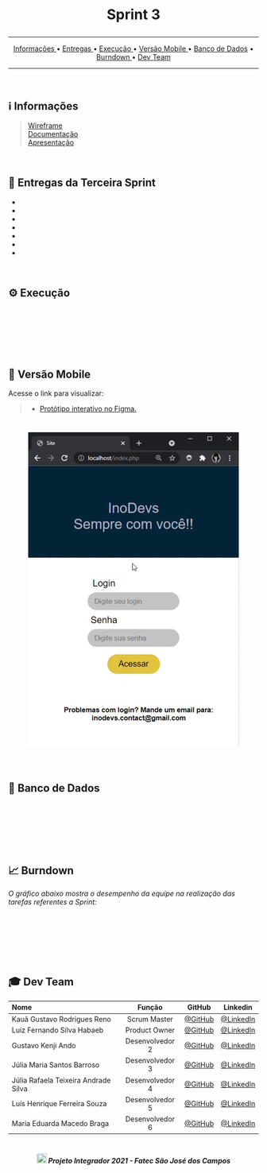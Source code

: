 # <p align="center"> Sprint 3 </center>

<hr>

<p align="center">
  <a href ="#information_source-informações"> Informações </a>  • 
  <a href ="#dart-entregas-da-segunda-sprint"> Entregas </a>  • 
  <a href ="#gear-execução"> Execução </a>  • 
  <a href ="#iphone-versão-mobile">  Versão Mobile </a>  • 
  <a href ="#game_die-banco-de-dados">  Banco de Dados</a>  • 
  <a href ="#chart_with_upwards_trend-burndown">  Burndown </a>  • 
  <a href ="#mortar_board-dev-team"> Dev Team </a> 
</p>
<hr>
<br>

## :information_source: Informações

> [Wireframe](https://www.figma.com/proto/tipWpDl8AF1pPSGCAsVdGA/Untitled?node-id=94%3A2&scaling=scale-down-width&page-id=91%3A2&starting-point-node-id=94%3A2)<br>
> [Documentação]()<br>
> [Apresentação]()<br>
<br>

## :dart: Entregas da Terceira Sprint
* 
* 
* 
* 
* 
* 
* 
<br>

## :gear: Execução
<h1 align="center"><img src = "" width="85%"></h1>
<br>

## :iphone: Versão Mobile
Acesse o link para visualizar:
> * [Protótipo interativo no Figma.](https://www.figma.com/proto/tipWpDl8AF1pPSGCAsVdGA/Untitled?node-id=531%3A3&scaling=min-zoom&page-id=530%3A2&starting-point-node-id=531%3A3)
<h1 align="center"><img src = "https://github.com/Inodevs/Inodevs/blob/sprint-2/execu%C3%A7%C3%A3o/mobile.gif"></h1>
<br>

## :game_die: Banco de Dados
<h1 align="center"><img src = "" width="85%"></h1>
<br>

## :chart_with_upwards_trend: Burndown
*O gráfico abaixo mostra o desempenho da equipe na realização das tarefas referentes a Sprint:*
<h1 align="center"><img src = "" width="80%"></h1>
<br>

## :mortar_board: Dev Team

|  Nome   |  Função |    GitHub    |    Linkedin   |
| :---         |     :---:      |     :---:     |          :---: |
| Kauã Gustavo Rodrigues Reno | Scrum Master  | [@GitHub](https://github.com/Kaua-Reno) | [@LinkedIn](https://www.linkedin.com/in/kau%C3%A3-gustavo-r-reno-6a3142205/) |
| Luíz Fernando Silva Habaeb | Product Owner | [@GitHub](https://github.com/luizhabaeb)  | [@LinkedIn](https://www.linkedin.com/in/luizhabaeb/)  |
| Gustavo Kenji Ando | Desenvolvedor 2 | [@GitHub](https://github.com/GustavoAndo) | [@LinkedIn](https://www.linkedin.com/in/gustavo-ando-054414209/) |
| Júlia Maria Santos Barroso | Desenvolvedor 3 | [@GitHub](https://github.com/jumajubs) | [@LinkedIn](https://www.linkedin.com/in/j%C3%BAlia-maria-santos-850739188/) | 
| Júlia Rafaela Teixeira Andrade Silva | Desenvolvedor 4 | [@GitHub](https://github.com/jufaela) | [@LinkedIn](https://www.linkedin.com/in/j%C3%BAlia-andrade-1195a121a) | 
| Luís Henrique Ferreira Souza | Desenvolvedor 5 | [@GitHub]( https://github.com/Luisttine) | [@LinkedIn](https://www.linkedin.com/in/lu%C3%ADs-souza/) |
| Maria Eduarda Macedo Braga | Desenvolvedor 6 | [@GitHub](https://github.com/madu-braga) | [@LinkedIn](https://www.linkedin.com/in/maria-eduarda-macedo-braga-4663bb208/) |

<h1 align="center"></h1>

##### <p align="center"><img src="https://cdn.discordapp.com/attachments/826526043917647912/883363052425195560/faTec.png" width="20" height="20" /> Projeto Integrador 2021 - Fatec São José dos Campos </center>
